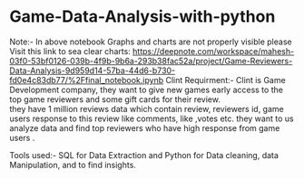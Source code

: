# Game-Data-Analysis-with-python
Note:- In above notebook Graphs and charts are not properly visible please Visit this link to sea clear charts: https://deepnote.com/workspace/mahesh-03f0-53bf0126-039b-4f9b-9b6a-293b38fac52a/project/Game-Reviewers-Data-Analysis-9d959d14-57ba-44d6-b730-fd0e4c83db77/%2Ffinal_notebook.ipynb
Clint Requirment:- Clint is Game Development company, they want to give new games early access to the top game reviewers and some gift cards for their  review.  
                   they have 1 million reviews data which contain review, reviewers id, game users response to this review like comments, like ,votes etc.
                   they want to us analyze data and find top reviewers who have high response from game users .

Tools used:- SQL for Data Extraction and
             Python for Data cleaning, data Manipulation, and to find insights.
